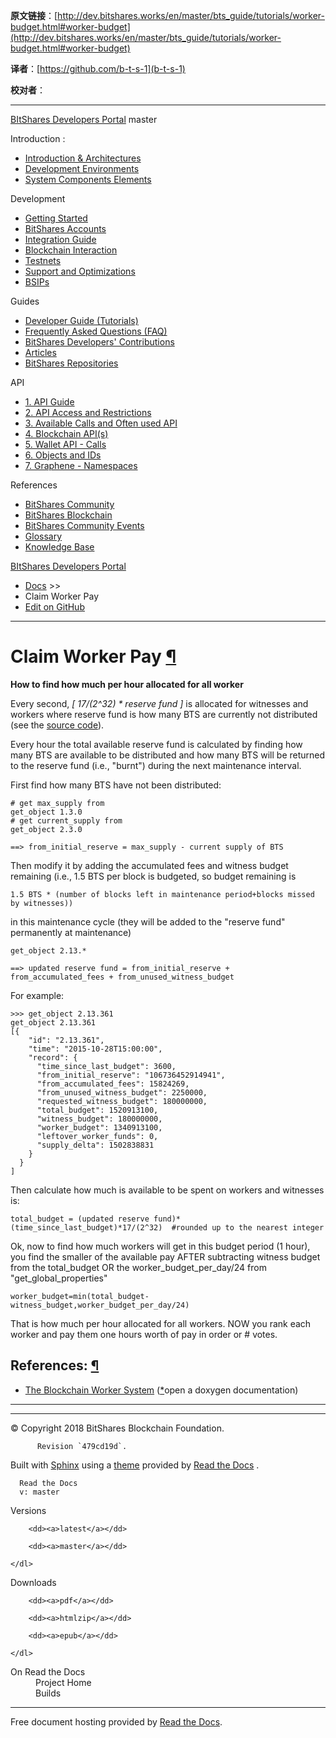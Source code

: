   **原文链接**：[http://dev.bitshares.works/en/master/bts_guide/tutorials/worker-budget.html#worker-budget](http://dev.bitshares.works/en/master/bts_guide/tutorials/worker-budget.html#worker-budget)
 
 **译者**：[https://github.com/b-t-s-1](b-t-s-1)
 
 **校对者**： 
  
***  
[BItShares Developers Portal](../../index.html) master

Introduction :

* [Introduction & Architectures](../../intro/architectures.html)
* [Development Environments](../../intro/environments.html)
* [System Components Elements](../../components/components.html)

Development

* [Getting Started](../../development/installation.html)
* [BitShares Accounts](../accounts/bts_account.html)
* [Integration Guide](../../development/integration.html)
* [Blockchain Interaction](../../development/interaction.html)
* [Testnets](../../development/testnets.html)
* [Support and Optimizations](../../supports_dev/supports.html)
* [BSIPs](../../development/bsip.html)

Guides

* [Developer Guide (Tutorials)](index.html)
* [Frequently Asked Questions (FAQ)](../index_faq.html)
* [BitShares Developers' Contributions](../../references/tech_articles.html)
* [Articles](../../references/tech_articles.html#articles)
* [BitShares Repositories](../../references/githubrepo.html)

API

* [1. API Guide](../../api/api_about.html)
* [2. API Access and Restrictions](../../api/restrictions.html)
* [3. Available Calls and Often used API](../../api/calls.html)
* [4. Blockchain API(s)](../../api/blockchain_api.html)
* [5. Wallet API - Calls](../../api/wallet_api.html)
* [6. Objects and IDs](../../api/objects_ids.html)
* [7. Graphene - Namespaces](../../api/namespaces.html)

References

* [BitShares Community](../../references/info_comunities.html)
* [BitShares Blockchain](../../references/info_comunities.html#bitshares-blockchain)
* [BitShares Community Events](../../references/info_bts_events.html)
* [Glossary](../../knowledge_base/glossary.html)
* [Knowledge Base](../../knowledge_base/index_kb.html)

[BItShares Developers Portal](../../index.html)

* [Docs](../../index.html) >>
* Claim Worker Pay
* [Edit on GitHub](https://github.com/bitshares/dev.bitshares.works/blob/master/docs/bts_guide/tutorials/worker-budget.rst)

***

# Claim Worker Pay [¶](#claim-worker-pay "Permalink to this headline")

**How to find how much per hour allocated for all worker**

Every second, <cite>[ 17/(2^32) * reserve fund ]</cite> is allocated for witnesses and
workers where reserve fund is how many BTS are currently not distributed (see
the [source code](https://github.com/cryptonomex/graphene/blob/f85dec1c23f6bf9259ad9f15311b2e4aac4f9d44/libraries/chain/include/graphene/chain/config.hpp)).

Every hour the total available reserve fund is calculated by finding how many
BTS are available to be distributed and how many BTS will be returned to the
reserve fund (i.e., "burnt") during the next maintenance interval.

First find how many BTS have not been distributed:

```
# get max_supply from
get_object 1.3.0
# get current_supply from
get_object 2.3.0

==> from_initial_reserve = max_supply - current supply of BTS
```

Then modify it by adding the accumulated fees and witness budget remaining
(i.e., 1.5 BTS per block is budgeted, so budget remaining is

```
1.5 BTS * (number of blocks left in maintenance period+blocks missed by witnesses))
```

in this maintenance cycle (they will be added to the "reserve fund" permanently
at maintenance)

```
get_object 2.13.*

==> updated reserve fund = from_initial_reserve +  from_accumulated_fees + from_unused_witness_budget
```

For example:

```
>>> get_object 2.13.361
get_object 2.13.361
[{
    "id": "2.13.361",
    "time": "2015-10-28T15:00:00",
    "record": {
      "time_since_last_budget": 3600,
      "from_initial_reserve": "106736452914941",
      "from_accumulated_fees": 15824269,
      "from_unused_witness_budget": 2250000,
      "requested_witness_budget": 180000000,
      "total_budget": 1520913100,
      "witness_budget": 180000000,
      "worker_budget": 1340913100,
      "leftover_worker_funds": 0,
      "supply_delta": 1502838831
    }
  }
]
```

Then calculate how much is available to be spent on workers and witnesses is:

```
total_budget = (updated reserve fund)*(time_since_last_budget)*17/(2^32)  #rounded up to the nearest integer
```

Ok, now to find how much workers will get in this budget period (1 hour), you
find the smaller of the available pay AFTER subtracting witness budget from the
total_budget OR the worker_budget_per_day/24 from "get_global_properties"

```
worker_budget=min(total_budget-witness_budget,worker_budget_per_day/24)
```

That is how much per hour allocated for all workers. NOW you rank each worker
and pay them one hours worth of pay in order or # votes.

## References: [¶](#references "Permalink to this headline")

* [The Blockchain Worker System](https://bitshares.org/doxygen/group__workers.html) ([*](#id1)open a doxygen documentation)

***

***

© Copyright 2018 BitShares Blockchain Foundation.

          Revision `479cd19d`.

Built with [Sphinx](http://sphinx-doc.org/) using a [theme](https://github.com/rtfd/sphinx_rtd_theme) provided by [Read the Docs](https://readthedocs.org) .

      Read the Docs
      v: master

<dl>
      <dt>Versions</dt>

        <dd><a>latest</a></dd>

        <dd><a>master</a></dd>

    </dl>
<dl>
      <dt>Downloads</dt>

        <dd><a>pdf</a></dd>

        <dd><a>htmlzip</a></dd>

        <dd><a>epub</a></dd>

    </dl>
<dl>
      <dt>On Read the Docs</dt>
        <dd>
          <a>Project Home</a>
        </dd>
        <dd>
          <a>Builds</a>
        </dd>
    </dl>

***

Free document hosting provided by [Read the Docs](http://www.readthedocs.org).
